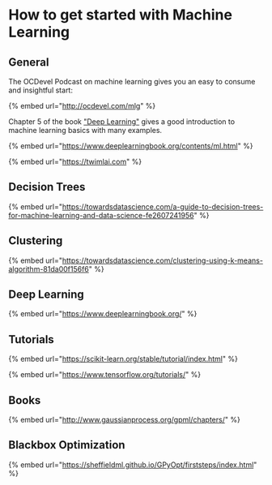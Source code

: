 # How to get started with Machine Learning

## General

The OCDevel Podcast on machine learning gives you an easy to consume and insightful start:

{% embed url="http://ocdevel.com/mlg" %}

Chapter 5 of the book ["Deep Learning"](https://www.deeplearningbook.org/) gives a good introduction to machine learning basics with many examples.

{% embed url="https://www.deeplearningbook.org/contents/ml.html" %}

{% embed url="https://twimlai.com" %}



## Decision Trees

{% embed url="https://towardsdatascience.com/a-guide-to-decision-trees-for-machine-learning-and-data-science-fe2607241956" %}

## Clustering

{% embed url="https://towardsdatascience.com/clustering-using-k-means-algorithm-81da00f156f6" %}

## Deep Learning

{% embed url="https://www.deeplearningbook.org/" %}

## Tutorials

{% embed url="https://scikit-learn.org/stable/tutorial/index.html" %}

{% embed url="https://www.tensorflow.org/tutorials/" %}

## Books

{% embed url="http://www.gaussianprocess.org/gpml/chapters/" %}

## Blackbox Optimization

{% embed url="https://sheffieldml.github.io/GPyOpt/firststeps/index.html" %}

